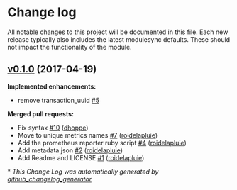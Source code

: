 # Change log

All notable changes to this project will be documented in this file.
Each new release typically also includes the latest modulesync defaults.
These should not impact the functionality of the module.

## [v0.1.0](https://github.com/voxpupuli/puppet-prometheus_reporter/tree/v0.1.0) (2017-04-19)
**Implemented enhancements:**

- remove transaction\_uuid [\#5](https://github.com/voxpupuli/puppet-prometheus_reporter/issues/5)

**Merged pull requests:**

- Fix syntax [\#10](https://github.com/voxpupuli/puppet-prometheus_reporter/pull/10) ([dhoppe](https://github.com/dhoppe))
- Move to unique metrics names [\#7](https://github.com/voxpupuli/puppet-prometheus_reporter/pull/7) ([roidelapluie](https://github.com/roidelapluie))
- Add the prometheus reporter ruby script [\#4](https://github.com/voxpupuli/puppet-prometheus_reporter/pull/4) ([roidelapluie](https://github.com/roidelapluie))
- Add metadata.json [\#2](https://github.com/voxpupuli/puppet-prometheus_reporter/pull/2) ([roidelapluie](https://github.com/roidelapluie))
- Add Readme and LICENSE [\#1](https://github.com/voxpupuli/puppet-prometheus_reporter/pull/1) ([roidelapluie](https://github.com/roidelapluie))



\* *This Change Log was automatically generated by [github_changelog_generator](https://github.com/skywinder/Github-Changelog-Generator)*
